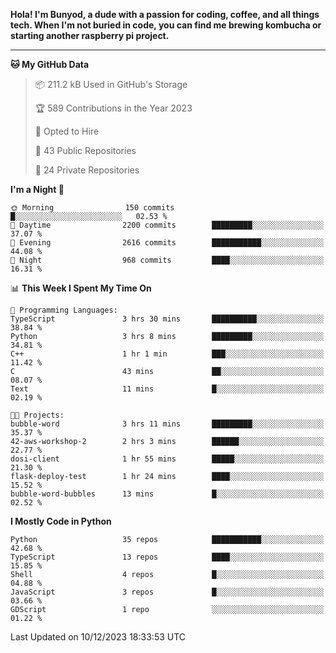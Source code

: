 <p>
<b>Hola! I'm Bunyod, a dude with a passion for coding, coffee, and all things tech. When I'm not buried in code, you can find me brewing kombucha or starting another raspberry pi project.</b>
</p>

---

<!--START_SECTION:waka-->
**🐱 My GitHub Data** 

> 📦 211.2 kB Used in GitHub's Storage 
 > 
> 🏆 589 Contributions in the Year 2023
 > 
> 💼 Opted to Hire
 > 
> 📜 43 Public Repositories 
 > 
> 🔑 24 Private Repositories 
 > 
**I'm a Night 🦉** 

```text
🌞 Morning                150 commits         █░░░░░░░░░░░░░░░░░░░░░░░░   02.53 % 
🌆 Daytime                2200 commits        █████████░░░░░░░░░░░░░░░░   37.07 % 
🌃 Evening                2616 commits        ███████████░░░░░░░░░░░░░░   44.08 % 
🌙 Night                  968 commits         ████░░░░░░░░░░░░░░░░░░░░░   16.31 % 
```


📊 **This Week I Spent My Time On** 

```text
💬 Programming Languages: 
TypeScript               3 hrs 30 mins       ██████████░░░░░░░░░░░░░░░   38.84 % 
Python                   3 hrs 8 mins        █████████░░░░░░░░░░░░░░░░   34.81 % 
C++                      1 hr 1 min          ███░░░░░░░░░░░░░░░░░░░░░░   11.42 % 
C                        43 mins             ██░░░░░░░░░░░░░░░░░░░░░░░   08.07 % 
Text                     11 mins             █░░░░░░░░░░░░░░░░░░░░░░░░   02.19 % 

🐱‍💻 Projects: 
bubble-word              3 hrs 11 mins       █████████░░░░░░░░░░░░░░░░   35.37 % 
42-aws-workshop-2        2 hrs 3 mins        ██████░░░░░░░░░░░░░░░░░░░   22.77 % 
dosi-client              1 hr 55 mins        █████░░░░░░░░░░░░░░░░░░░░   21.30 % 
flask-deploy-test        1 hr 24 mins        ████░░░░░░░░░░░░░░░░░░░░░   15.52 % 
bubble-word-bubbles      13 mins             █░░░░░░░░░░░░░░░░░░░░░░░░   02.52 % 
```

**I Mostly Code in Python** 

```text
Python                   35 repos            ███████████░░░░░░░░░░░░░░   42.68 % 
TypeScript               13 repos            ████░░░░░░░░░░░░░░░░░░░░░   15.85 % 
Shell                    4 repos             █░░░░░░░░░░░░░░░░░░░░░░░░   04.88 % 
JavaScript               3 repos             █░░░░░░░░░░░░░░░░░░░░░░░░   03.66 % 
GDScript                 1 repo              ░░░░░░░░░░░░░░░░░░░░░░░░░   01.22 % 
```




 Last Updated on 10/12/2023 18:33:53 UTC
<!--END_SECTION:waka-->
